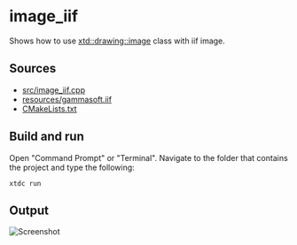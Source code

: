 # image_iif

Shows how to use [xtd::drawing::image](https://gammasoft71.github.io/xtd/reference_guides/latest/classxtd_1_1drawing_1_1image.html) class with iif image.

## Sources

* [src/image_iif.cpp](src/image_iif.cpp)
* [resources/gammasoft.iif](resources/gammasoft.iif)
* [CMakeLists.txt](CMakeLists.txt)

## Build and run

Open "Command Prompt" or "Terminal". Navigate to the folder that contains the project and type the following:

```shell
xtdc run
```

## Output

![Screenshot](../../../../docs/pictures/examples/image_iif.png)

